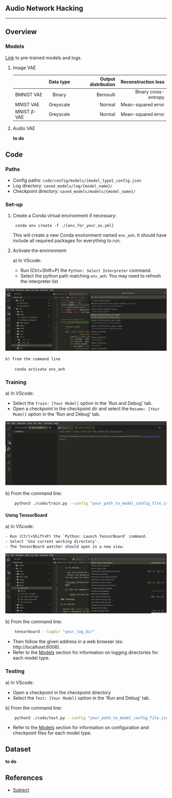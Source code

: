 
## Audio Network Hacking

---

## Overview

### Models

[Link](https://www.dropbox.com/sh/vmampx0zyz7hxw7/AABQ9FFVGdM2SEdg1PIVMBoRa?dl=0) to pre-trained models and logs.


1) Image VAE


    |                   | Data type | Output distribution | Reconstruction loss  |
    |-------------------|:---------:|--------------------:|---------------------:|
    | BMNIST VAE        | Binary    | Bernoulli           | Binary cross-entropy |
    | MNIST VAE         | Greyscale | Normal              | Mean-squared error   |
    | MNIST $\beta$-VAE | Greyscale | Normal              | Mean-squared error   |

2) Audio VAE 

    __to do__

## Code

### Paths

- Config paths: `code/config/models/{model_type}_config.json`
- Log directory: `saved_models/log/{model_name}/`
- Checkpoint directory: `saved_models/models/{model_name}/`
### Set-up

1) Create a Conda virtual environment if necessary:

        conda env create -f ./[env_for_your_os.yml]

    This will create a new Conda environment named `env_anh`.
    It should have include all required packages for everything to run.

2) Activate the environment:

    a) In VScode:

    - Run (Ctrl+Shift+P) the `Python: Select Interpreter` command.
    - Select the python path matching `env_anh`.
    You may need to refresh the interpreter list 

![vscoder_interpreter](./doc/resources/images/vscode_interpreter.png)

    b) from the command line

        conda activate env_anh
### Training

a) In VScode:

- Select the `Train: [Your Model]` option in the 'Run and Debug' tab.
- Open a checkpoint in the checkpoint dir and select 
the `Resume: [Your Model]` option in the 'Run and Debug' tab.


![vscoder_interpreter](./doc/resources/images/vscode_training.png)

b) From the command line:

```bash
    python3 ./code/train.py --config "your_path_to_model_config_file.json" [--resume "your_path_to_model_checkpoint_file.pkl"])
```

#### Using TensorBoard

a) In VScode:

    - Run (Ctrl+Shift+P) the `Python: Launch TensorBoard` command.
    - Select 'Use current working directory'.
    - The TensorBoard watcher should open in a new view. 

![vscoder_interpreter](./doc/resources/images/vscode_tensorboard.png)


b) From the command line:

```bash
    tensorboard --logdir "your_log_dir"
```

- Then follow the given address in a web browser
(ex: http://localhost:6006).
- Refer to the [Models](###Models) section for information
on logging directories for each model type.

### Testing

a) In VScode:
- Open a checkpoint in the checkpoint directory
- Select the `Test: [Your Model]` option in the 'Run and Debug' tab.



b) From the command line:

```bash
    python3 ./code/test.py --config "your_path_to_model_config_file.json" --resume "your_path_to_model_checkpoint_file.pkl")
```

- Refer to the [Models](###Models) section for information
on configuration and checkpoint files for each model type.

## Dataset


__to do__


## References

- [Subject](./doc/atiam2021_Chemla.pdf)
